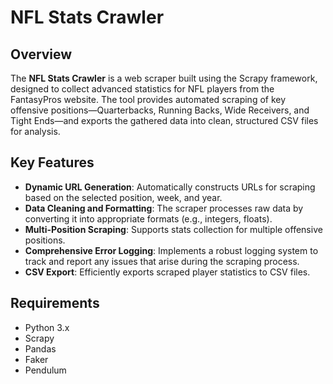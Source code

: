 # NFL Stats Crawler

## Overview
The **NFL Stats Crawler** is a web scraper built using the Scrapy framework, designed to collect advanced statistics for NFL players from the FantasyPros website. The tool provides automated scraping of key offensive positions—Quarterbacks, Running Backs, Wide Receivers, and Tight Ends—and exports the gathered data into clean, structured CSV files for analysis.

## Key Features
- **Dynamic URL Generation**: Automatically constructs URLs for scraping based on the selected position, week, and year.
- **Data Cleaning and Formatting**: The scraper processes raw data by converting it into appropriate formats (e.g., integers, floats).
- **Multi-Position Scraping**: Supports stats collection for multiple offensive positions.
- **Comprehensive Error Logging**: Implements a robust logging system to track and report any issues that arise during the scraping process.
- **CSV Export**: Efficiently exports scraped player statistics to CSV files.

## Requirements
- Python 3.x
- Scrapy
- Pandas
- Faker 
- Pendulum
